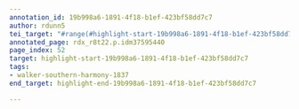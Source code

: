 ```yaml
---
annotation_id: 19b998a6-1891-4f18-b1ef-423bf58dd7c7
author: rdunn5
tei_target: "#range(#highlight-start-19b998a6-1891-4f18-b1ef-423bf58dd7c7, #highlight-end-19b998a6-1891-4f18-b1ef-423bf58dd7c7)"
annotated_page: rdx_r8t22.p.idm37595440
page_index: 52
target: highlight-start-19b998a6-1891-4f18-b1ef-423bf58dd7c7
tags:
- walker-southern-harmony-1837
end_target: highlight-end-19b998a6-1891-4f18-b1ef-423bf58dd7c7

---
```

